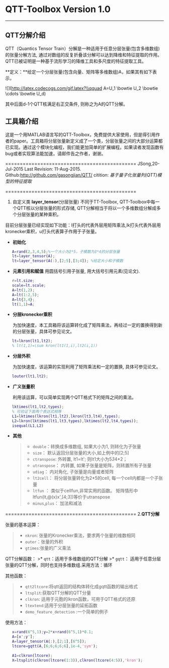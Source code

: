 ﻿# QTT-Toolbox  Version 1.0



-----

## **QTT分解介绍**

   QTT（Quantics Tensor Train）分解是一种适用于任意分层张量(包含多维数组)的张量分解方法, 通过对数组的反复折叠该分解可以达到降维和特征提取的作用。QTT已被证明是一种基于流形学习的降维工具和多尺度的特征提取工具。

   **定义：**给定一个分层张量(包含向量、矩阵等多维数组)A，如果其有如下表示，

   ![](http://latex.codecogs.com/gif.latex?\\qquad A=U_1 \\bowtie U_2 \\bowtie \\cdots \\bowtie U_d)
   
其中后面d-1个QTT核满足右正交条件, 则称之为A的QTT分解。

## **工具箱介绍**
 
 这是一个用MATLAB语言写的QTT-Toolbox，免费提供大家使用，但是得引用作者的paper。工具箱将分层张量新定义成了一个类，分层张量之间的大部分运算都已实现。通过这个模块化编程，我们能更加简单的扩展编程。如果读者发现函数有bug或者实现算法能加速，请邮件告之作者，谢谢。

=============================================
JSong,20-Jul-2015
Last Revision: 11-Aug-2015.
Github:http://github.com/gasongjian/QTT/
citition: *基于量子化张量列(QTT)模型的特征提取*

=============================================
 
 1. 自定义类 **layer_tensor**(分层张量)
   不同于TT-Toolbox, QTT-Toolbox中每一个QTT核以分层张量的形式存储, QTT分解相当于将以一个多维数组分解成多个分层张量的某种乘积。
   
   目前分层张量已经实现如下功能：l打头的代表外层用矩阵乘法,lk打头代表外层用kronecker乘积，u打头代表算子作用于子张量。
   
   - **初始化**
   
   ```MATLAB
      A=rand(2,3,4,5);%一个大小为2*5，子模数为3*4的分层张量
      lt=layer_tensor(A);
	  lt=layer_tensor(A(:),[2;5],[3;4]); %给定大小和子模数
   ```
   
   - **元素引用和赋值**
     用圆括号引用子张量, 用大括号引用元素(见论文).
   
   ```MATLAB
      r=lt.size;
      scale=lt.scale;
      A=lt(1,2);
	  A=lt(1:2,5);
	  A=lt{3,4};
	  lt(1,1)=A;
   ```
   
   - **分层kronecker乘积**
   
      为加快速度，本工具箱将该运算转化成了矩阵乘法，再经过一定的置换得到新的分层张量，具体可参见论文。
   
   ```MATLAB
      lt=lkron(lt1,lt2);
      % lt(1,1)=\sum kron(lt1(1,i),lt2(i,1))
   ```
   
   - **分层外积**
   
      为加快速度，该运算的实现利用了矩阵乘法和一定的置换, 具体可参见论文。
   
   ```MATLAB
      louter(lt1,lt2);
   ```
   
   
   - **广义张量积**
   
      利用该运算，可以简单实现两个QTT格式下的矩阵之间的乘法。
   
   ```MATLAB
      lktimes(lt1,lt2,types);
	  % 可验证下面两个表达式相等
	  L1=lktimes(lkron(lt1,lt2),lkron(lt3,lt4),types);
	  L2=lkron(lktimes(lt1,lt3,types),lktimes(lt2,lt4,types));
	  isequal(L1,L2)
   ```
   
   - **其他**
   
     >* `double`：转换成多维数组, 如果大小为1, 则转化为子张量
	 >* `size`：  默认返回分层张量的大小,如上例中的[2;5]
     >* `ctranspose`: 外转置, lt1=lt'; 则lt1大小为5*3*4*2；	 
	 >* `utranspose`： 内转置, 如果子张量是矩阵，则转置所有子张量
	 >* `udiag`：    内对角化, 子张量是向量或者矩阵
     >* `lt2cell`：  将分层张量转化为2*5的cell, 每一个cell内都是一个子张量
	 >* `ltfun` ：   类似于cellfun,非常实用的函数。 矩阵情形中ltfun(lt,@(x)x',[4;3])等价于utranspose
     >* `minus`,`plus`： 加法和减法

   =============================================
 2.**QTT分解**

   张量的基本运算：
   >* `nkron`: 张量的Kronecker乘法，要求两个张量的维数相同
   >* `outer`：张量的外积
   >* `gtimes`:张量的广义乘法
   
   QTT分解函数：
     >* `qtt`：适用于多维数组的QTT分解
	 >* `gqtt`： 适用于任意分层张量的QTT分解，同时也支持多维数组.采用方法：循环
   
   其他函数：
   >* `qtt2ltcore`:将qtt返回的结构体转化成gqtt函数的输出格式
   >* `ltsplit`:获取QTT分解的QTT分量
   >* `clkron`: 适用于元胞的lkron函数，可用于QTT格式的还原
   >* `ltextend`:适用于分层张量的延拓函数
   >* `demo_feature_detection` :一个简单的例子
   
   
   
   
   使用方法：
  ```MATLAB
     x=rand(6^5,1);y=2*x+rand(6^5,1)*0.1;
     A=[x';y'];
     A=layer_tensor(A(:),[2;1],[6^5]);
     ltcore=gqtt(A,[6;6;6;6;6],1e-4,'sym');
     
     A1=clkron(ltcore);
     X=ltsplit(clkron(ltcore(1:3)),clkron(ltcore(4:5)),'kron');
  ```
 
 
 
 
 
 
 






